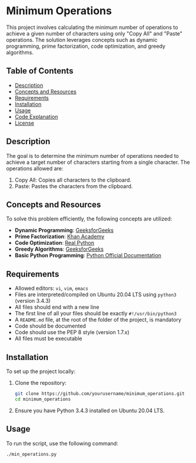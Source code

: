 # Minimum Operations

This project involves calculating the minimum number of operations to achieve a given number of characters using only "Copy All" and "Paste" operations. The solution leverages concepts such as dynamic programming, prime factorization, code optimization, and greedy algorithms.

## Table of Contents
- [Description](#description)
- [Concepts and Resources](#concepts-and-resources)
- [Requirements](#requirements)
- [Installation](#installation)
- [Usage](#usage)
- [Code Explanation](#code-explanation)
- [License](#license)

## Description
The goal is to determine the minimum number of operations needed to achieve a target number of characters starting from a single character. The operations allowed are:
1. Copy All: Copies all characters to the clipboard.
2. Paste: Pastes the characters from the clipboard.

## Concepts and Resources
To solve this problem efficiently, the following concepts are utilized:
- **Dynamic Programming**: [GeeksforGeeks](https://www.geeksforgeeks.org/dynamic-programming/)
- **Prime Factorization**: [Khan Academy](https://www.khanacademy.org/math/algebra/x23f8a8c1:factoring/x23f8a8c1:prime-factorization/v/prime-factorization)
- **Code Optimization**: [Real Python](https://realpython.com/python-code-optimization-tips/)
- **Greedy Algorithms**: [GeeksforGeeks](https://www.geeksforgeeks.org/greedy-algorithms/)
- **Basic Python Programming**: [Python Official Documentation](https://docs.python.org/3/tutorial/controlflow.html#defining-functions)

## Requirements
- Allowed editors: `vi`, `vim`, `emacs`
- Files are interpreted/compiled on Ubuntu 20.04 LTS using `python3` (version 3.4.3)
- All files should end with a new line
- The first line of all your files should be exactly `#!/usr/bin/python3`
- A `README.md` file, at the root of the folder of the project, is mandatory
- Code should be documented
- Code should use the PEP 8 style (version 1.7.x)
- All files must be executable

## Installation
To set up the project locally:
1. Clone the repository:
    ```bash
    git clone https://github.com/yourusername/minimum_operations.git
    cd minimum_operations
    ```
2. Ensure you have Python 3.4.3 installed on Ubuntu 20.04 LTS.

## Usage
To run the script, use the following command:
```bash
./min_operations.py
